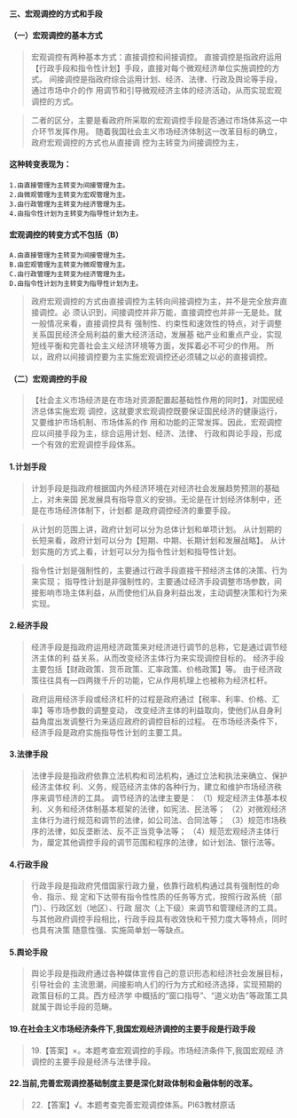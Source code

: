 #### 三、宏观调控的方式和手段
#### （一）宏观调控的基本方式
>   宏观调控有两种基本方式：直接调控和间接调控。
    直接调控是指政府运用【行政手段和指令性计划】手段，直接对每个微观经济单位实施调控的方式。
    间接调控是指政府综合运用计划、经济、法律、行政及舆论等手段，通过市场中介的作
    用调节和引导微观经济主体的经济活动，从而实现宏观调控的方式。

>   二者的区分，主要是看政府所采取的宏观调控手段是否通过市场体系这一中介环节发挥作用。
    随着我国社会主义市场经济体制这一改革目标的确立，政府宏观调控的方式也从直接调
    控为主转变为间接调控为主，
    
#### 这种转变表现为：
    1.由直接管理为主转变为间接管理为主。
    2.由微观管理为主转变为宏观管理为主。
    3.由行政管理为主转变为经济管理为主。
    4.由指令性计划为主转变为指导性计划为主。

#### 宏观调控的转变方式不包括（B）
    A.由直接管理为主转变为间接管理为主。
    B.由宏观管理为主转变为微观管理为主。
    C.由行政管理为主转变为经济管理为主。
    D.由指令性计划为主转变为指导性计划为主。


>   政府宏观调控的方式由直接调控为主转向间接调控为主，并不是完全放弃直接调控。必
    须认识到，间接调控并非万能，直接调控也并非一无是处。就一般情况来看，直接调控具有
    强制性、约束性和速效性的特点，对于调整关系国民经济全局利益的重大经济活动，发展基
    础产业和重点产业，实现短线平衡和完善社会主义经济环境等方面，发挥着必不可少的作用。
    所以，政府以间接调控要为主实施宏观调控还必须辅之以必的直接调控。

#### （二）宏观调控的手段
>   【社会主义市场经济是在市场对资源配置起基础性作用的同时】，对国民经济总体实施宏观
    调控，这就要求宏观调控既要保证国民经济的健康运行，又要维护市场机制、市场体系的作
    用和功能的正常发挥。因此，宏观调控应以间接手段为主，综合运用计划、经济、法律、
    行政和舆论手段，形成一个有效的宏观调控手段体系。
    
#### 1.计划手段
>   计划手段是指政府根据国内外经济环境在对经济社会发展趋势预测的基础上，对未来国
    民发展具有指导意义的安排。无论是在计划经济体制中，还是在市场经济体制下，计划都
    是政府调控经济的重要手段。

>   从计划的范围上讲，政府计划可以分为总体计划和单项计划。
    从计划期的长短来看，政府计划可以分为【短期、中期、长期计划和发展战略】。
    从计划实施的方式上看，计划可以分为指令性计划和指导性计划。

>   指令性计划是强制性的，主要通过行政手段直接干预经济主体的决策、行为来实现；
    指导性计划是非强制性的，主要通过经济手段调整市场参数，间接影响市场主体利益，从而使他们从自身利益出发，主动调整决策和行为来实现。


#### 2.经济手段
>   经济手段是指政府运用经济政策来对经济进行调节的总称，它是通过调节经济主体的利
    益关系，从而改变经济主体行为来实现调控目标的。
    经济手段主要包括【财政政策、货币政策、汇率政策、价格政策】等。
    由于经济政策往往具有―四两拨千斤的功能，它从作用机理上也被称为经济杠杆。

>   政府运用经济手段或经济杠杆的过程是政府通过【税率、利率、价格、汇率】等市场参数的调整变动，
    改变经济主体的利益取向，使他们从自身利益角度出发调整行为来适应政府的调控目标的过程。
    在市场经济条件下，经济手段是政府实施指导性计划的主要工具。

#### 3.法律手段
>   法律手段是指政府依靠立法机构和司法机构，通过立法和执法来确立、保护经济主体权
    利、义务，规范经济主体的各种行为，建立和维护市场经济秩序来调节经济的工具。
    调节经济的法律主要是：
    （1）规定经济主体基本权利、义务和经济体制基本框架的法律，如宪法、民法等；
    （2）对微观经济主体行为进行规范和调节的法律，如公司法、合同法等；
    （3）规范市场秩序的法律，如反垄断法、反不正当竞争法等；
    （4）规范宏观经济主体行为，厘定其他调控手段的调节范围和程序的法律，如计划法、银行法等。

#### 4.行政手段
>   行政手段是指政府凭借国家行政力量，依靠行政机构通过具有强制性的命令、指示、规
    定和下达带有指令性性质的任务等方式，按照行政系统（部门）、行政区划（地区）、行政
    层次（上下级）来调节和管理经济的工具。
    与其他政府调控手段相比，行政手段具有收效快和干预力度大等特点，同时也具有决策
    随意性强、实施简单划一等缺点。

#### 5.舆论手段
>   舆论手段是指政府通过各种媒体宣传自己的意识形态和经济社会发展目标，引导社会的
    主流思潮，间接影响人们的行为方式和经济选择，实现预期的政策目标的工具。西方经济学
    中概括的“窗口指导”、“道义劝告”等政策工具就属于舆论手段的范畴。

#### 19.在社会主义市场经济条件下,我国宏观经济调控的主要手段是行政手段
>   19.【答案】×。本题考查宏观调控的手段。市场经济条件下,我国宏观经
    济调控的主要手段是经济与法律手段。

#### 22.当前,完善宏观调控基础制度主要是深化财政体制和金融体制的改革。
>   22.【答案】√。本题考查完善宏观调控体系。PI63教材原话























    